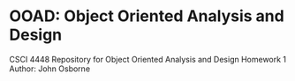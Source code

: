 # OOAD: Object Oriented Analysis and Design
CSCI 4448
Repository for Object Oriented Analysis and Design Homework 1
Author: John Osborne
